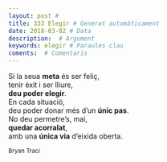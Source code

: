 ```yaml
---
layout: post #
title: 333 Elegir # Generat automàticament
date: 2018-03-02 # Data
description:  # Argument
keywords: elegir # Paraules clau
coments:  # Comentaris
---
```


Si la seua **meta** és ser feliç, <br />
tenir èxit i ser lliure, <br />
**deu poder elegir**. <br />
En cada situació, <br />
deu poder donar més d’un **únic pas**. <br />
No deu permetre’s, mai, <br />
**quedar acorralat**, <br />
amb una **única via** d’eixida oberta. <br />

<small>Bryan Traci</small>
